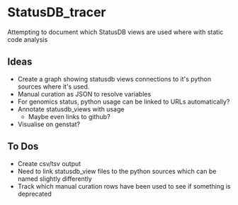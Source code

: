 # StatusDB_tracer
Attempting to document which StatusDB views are used where with static code analysis


## Ideas
 - Create a graph showing statusdb views connections to it's python sources where it's used.
 - Manual curation as JSON to resolve variables
 - For genomics status, python usage can be linked to URLs automatically?
 - Annotate statusdb_views with usage
    - Maybe even links to github?
- Visualise on genstat?


## To Dos
  - Create csv/tsv output
  - Need to link statusdb_view files to the python sources which can be named slightly differently
  - Track which manual curation rows have been used to see if something is deprecated
